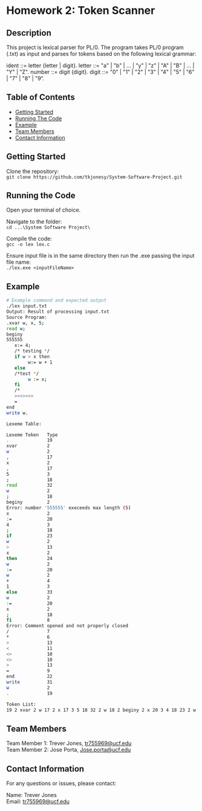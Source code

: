 # Homework 2: Token Scanner

## Description

This project is lexical parser for PL/0. The program takes PL/0 program (.txt) as input and parses for tokens based
on the following lexical grammar:

ident ::= letter {letter | digit}.
letter ::= "a" | "b" | ... | "y" | "z" | "A" | "B" | ... | "Y" | "Z".
number ::= digit {digit}.
digit ::= "0" | "1" | "2" | "3" | "4" | "5" | "6" | "7" | "8" | "9“.

## Table of Contents

- [Getting Started](#getting-started)
- [Running The Code](#running-the-code)
- [Example](#example)
- [Team Members](#team-members)
- [Contact Information](#contact-information)

## Getting Started

Clone the repository:<br>
`git clone https://github.com/tkjonesy/System-Software-Project.git`

## Running the Code

Open your terminal of choice.<br>

Navigate to the folder: <br>
`cd ...\System Software Project\`

Compile the code:<br>
`gcc -o lex lex.c`

Ensure input file is in the same directory then run the .exe passing the input file name:<br>
`./lex.exe <inputFileName>`

## Example

```bash
# Example command and expected output
./lex input.txt
Output: Result of processing input.txt
Source Program:
.xvar w, x, 5;
read w;
beginy
555555
   x:= 4;
   /* testing */
   if w > x then
        w:= w + 1
   else
   /*test */
        w := x;
   fi
   /*
   ><<><>>
   =
end
write w.

Lexeme Table:

Lexeme Token   Type
.              19
xvar           2
w              2
,              17
x              2
,              17
5              3
;              18
read           32
w              2
;              18
beginy         2
Error: number '555555' execeeds max length (5)
x              2
:=             20
4              3
;              18
if             23
w              2
>              13
x              2
then           24
w              2
:=             20
w              2
+              4
1              3
else           33
w              2
:=             20
x              2
;              18
fi             8
Error: Comment opened and not properly closed
/              7
*              6
>              13
<              11
<>             10
<>             10
>              13
=              9
end            22
write          31
w              2
.              19

Token List:
19 2 xvar 2 w 17 2 x 17 3 5 18 32 2 w 18 2 beginy 2 x 20 3 4 18 23 2 w 13 2 x 24 2 w 20 2 w 4 3 1 33 2 w 20 2 x 18 8 7 6 13 11 10 10 13 9 22 31 2 w 19 
```

## Team Members

Team Member 1: Trever Jones, tr755969@ucf.edu<br>
Team Member 2: Jose Porta, Jose.porta@ucf.edu<br>

## Contact Information

For any questions or issues, please contact:

Name: Trever Jones<br>
Email: tr755969@ucf.edu

